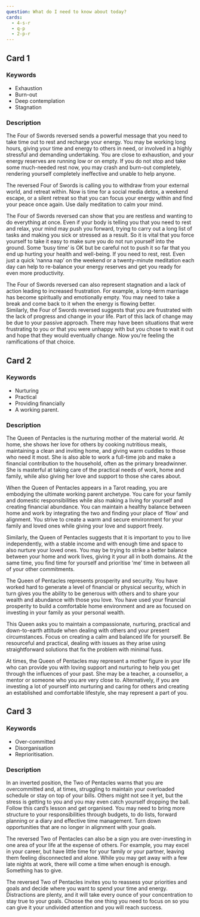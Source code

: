 ```yaml
---
question: What do I need to know about today?
cards:
  - 4-s-r
  - q-p
  - 2-p-r
---
```


## Card 1
### Keywords
- Exhaustion
- Burn-out
- Deep contemplation
- Stagnation

### Description
The Four of Swords reversed sends a powerful message that you need to take time out to rest and recharge your energy. You may be working long hours, giving your time and energy to others in need, or involved in a highly stressful and demanding undertaking. You are close to exhaustion, and your energy reserves are running low or on empty. If you do not stop and take some much-needed rest now, you may crash and burn-out completely, rendering yourself completely ineffective and unable to help anyone.

The reversed Four of Swords is calling you to withdraw from your external world, and retreat within. Now is time for a social media detox, a weekend escape, or a silent retreat so that you can focus your energy within and find your peace once again. Use daily meditation to calm your mind.

The Four of Swords reversed can show that you are restless and wanting to do everything at once. Even if your body is telling you that you need to rest and relax, your mind may push you forward, trying to carry out a long list of tasks and making you sick or stressed as a result. So it is vital that you force yourself to take it easy to make sure you do not run yourself into the ground. Some ‘busy time’ is OK but be careful not to push it so far that you end up hurting your health and well-being. If you need to rest, rest. Even just a quick ‘nanna nap’ on the weekend or a twenty-minute meditation each day can help to re-balance your energy reserves and get you ready for even more productivity.

The Four of Swords reversed can also represent stagnation and a lack of action leading to increased frustration. For example, a long-term marriage has become spiritually and emotionally empty. You may need to take a break and come back to it when the energy is flowing better.<br /> Similarly, the Four of Swords reversed suggests that you are frustrated with the lack of progress and change in your life. Part of this lack of change may be due to your passive approach. There may have been situations that were frustrating to you or that you were unhappy with but you chose to wait it out and hope that they would eventually change. Now you're feeling the ramifications of that choice.


## Card 2
### Keywords
- Nurturing
- Practical
- Providing financially
- A working parent.

### Description
The Queen of Pentacles is the nurturing mother of the material world. At home, she shows her love for others by cooking nutritious meals, maintaining a clean and inviting home, and giving warm cuddles to those who need it most. She is also able to work a full-time job and make a financial contribution to the household, often as the primary breadwinner. She is masterful at taking care of the practical needs of work, home and family, while also giving her love and support to those she cares about.

When the Queen of Pentacles appears in a Tarot reading, you are embodying the ultimate working parent archetype. You care for your family and domestic responsibilities while also making a living for yourself and creating financial abundance. You can maintain a healthy balance between home and work by integrating the two and finding your place of ‘flow’ and alignment. You strive to create a warm and secure environment for your family and loved ones while giving your love and support freely.

Similarly, the Queen of Pentacles suggests that it is important to you to live independently, with a stable income and with enough time and space to also nurture your loved ones. You may be trying to strike a better balance between your home and work lives, giving it your all in both domains. At the same time, you find time for yourself and prioritise ‘me’ time in between all of your other commitments.

The Queen of Pentacles represents prosperity and security. You have worked hard to generate a level of financial or physical security, which in turn gives you the ability to be generous with others and to share your wealth and abundance with those you love. You have used your financial prosperity to build a comfortable home environment and are as focused on investing in your family as your personal wealth.

This Queen asks you to maintain a compassionate, nurturing, practical and down-to-earth attitude when dealing with others and your present circumstances. Focus on creating a calm and balanced life for yourself. Be resourceful and practical, dealing with issues as they arise using straightforward solutions that fix the problem with minimal fuss.

At times, the Queen of Pentacles may represent a mother figure in your life who can provide you with loving support and nurturing to help you get through the influences of your past. She may be a teacher, a counsellor, a mentor or someone who you are very close to. Alternatively, if you are investing a lot of yourself into nurturing and caring for others and creating an established and comfortable lifestyle, she may represent a part of you.


## Card 3
### Keywords
- Over-committed
- Disorganisation
- Reprioritisation.

### Description
In an inverted position, the Two of Pentacles warns that you are overcommitted and, at times, struggling to maintain your overloaded schedule or stay on top of your bills. Others might not see it yet, but the stress is getting to you and you may even catch yourself dropping the ball. Follow this card’s lesson and get organised. You may need to bring more structure to your responsibilities through budgets, to do lists, forward planning or a diary and effective time management. Turn down opportunities that are no longer in alignment with your goals.

The reversed Two of Pentacles can also be a sign you are over-investing in one area of your life at the expense of others. For example, you may excel in your career, but have little time for your family or your partner, leaving them feeling disconnected and alone. While you may get away with a few late nights at work, there will come a time when enough is enough. Something has to give.

The reversed Two of Pentacles invites you to reassess your priorities and goals and decide where you want to spend your time and energy. Distractions are plenty, and it will take every ounce of your concentration to stay true to your goals. Choose the one thing you need to focus on so you can give it your undivided attention and you will reach success.

